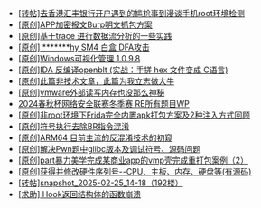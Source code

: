 + [[转帖]去香港汇丰银行开户遇到的尴尬事到漫谈手机root环境检测](https://bbs.kanxue.com/thread-285754.htm)
+ [[原创]APP加密报文Burp明文抓包方案](https://bbs.kanxue.com/thread-280976.htm)
+ [[原创]基于trace 进行数据流分析的一些实践](https://bbs.kanxue.com/thread-285243.htm)
+ [[原创] *******hy SM4 白盒 DFA攻击](https://bbs.kanxue.com/thread-285313.htm)
+ [[原创]Windows可视化管理 1.0.9.8](https://bbs.kanxue.com/thread-284075.htm)
+ [[原创]IDA 反编译openblt (实战：手搓 hex 文件变成 C语言)](https://bbs.kanxue.com/thread-285731.htm)
+ [[原创]此篇非技术文章，此篇为我立志做大牛](https://bbs.kanxue.com/thread-284823.htm)
+ [[原创]vmware外部读写内存也没那么神秘](https://bbs.kanxue.com/thread-284956.htm)
+ [2024春秋杯网络安全联赛冬季赛 RE所有题目WP](https://bbs.kanxue.com/thread-285757.htm)
+ [[原创]非root环境下Frida完全内置apk打包方案及2种注入方式回顾](https://bbs.kanxue.com/thread-284482.htm)
+ [[原创]符号执行去除BR指令混淆](https://bbs.kanxue.com/thread-280737.htm)
+ [[原创]ARM64 目前主流的反混淆技术的初窥](https://bbs.kanxue.com/thread-285567.htm)
+ [[原创]解决Pwn题中glibc版本及调试符号、源码问题](https://bbs.kanxue.com/thread-283194.htm)
+ [[原创]part暴力美学完成某商业app的vmp壳完成重打包案例（2）](https://bbs.kanxue.com/thread-284326.htm)
+ [[原创]获得并修改硬件序列号--CPU、主板、内存、硬盘等(有源码)](https://bbs.kanxue.com/thread-282756.htm)
+ [[转帖]snapshot_2025-02-25_14-18（192楼）](https://bbs.kanxue.com/thread-270207.htm)
+ [[求助] Hook返回结构体的函数崩溃](https://bbs.kanxue.com/thread-285761.htm)
